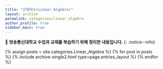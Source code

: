 ```yaml
---
title: "선형대수(Linear Algebra)"
layout: archive
permalink: categories/linear_algebra
author_profile: true
sidebar_main: true
---
```


📝 **방송통신대학교 수업과 교재를 복습하기 위해 정리한 내용입니다.**
{: .notice--info}

{% assign posts = site.categories.Linear_Algebra %}
{% for post in posts %} {% include archive-single2.html type=page.entries_layout %} {% endfor %}